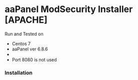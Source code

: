 # aaPanel ModSecurity Installer [APACHE]

Run and Tested on

  - Centos 7
  - aaPanel ver 6.8.6
  - 
  - Port 8080 is not used


### Installation
